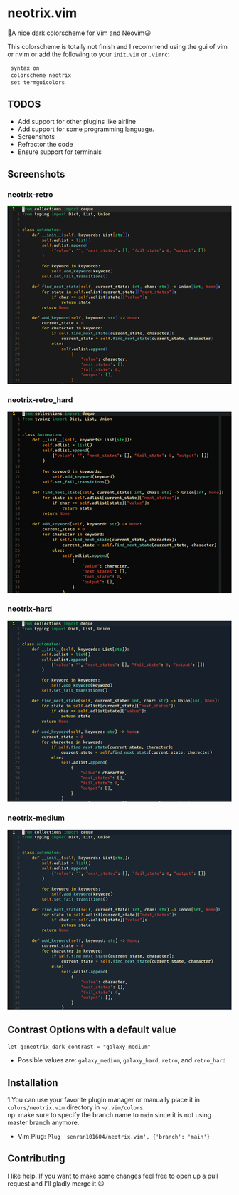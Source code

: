 # neotrix.vim
💚A  nice dark colorscheme for Vim and Neovim😃

This colorscheme is totally not finish and I recommend using the gui of vim or nvim or add the following to your `init.vim` or `.vimrc`:
 ```vim
  syntax on
  colorscheme neotrix
  set termguicolors
  ```


## TODOS
* Add support for other plugins like airline
* Add support for some programming language.
* Screenshots
* Refractor the code
* Ensure support for terminals

## Screenshots
### neotrix-retro
![alt-text](https://github.com/senran101604/neotrix.vim/blob/main/screencaps/neotrix-retro.png)

### neotrix-retro_hard
![alt-text](https://github.com/senran101604/neotrix.vim/blob/main/screencaps/neotrix-retro_hard.png)

### neotrix-hard
![alt-text](https://github.com/senran101604/neotrix.vim/blob/main/screencaps/neotrix-dark.png)

### neotrix-medium
![alt-text](https://github.com/senran101604/neotrix.vim/blob/main/screencaps/neotrix-medium.png)


## Contrast Options with a default value
```vim
let g:neotrix_dark_contrast = "galaxy_medium"
```
* Possible values are: `galaxy_medium`, `galaxy_hard`, `retro`, and `retro_hard`

## Installation
1.You can use your favorite plugin manager or manually place it in `colors/neotrix.vim` directory in  `~/.vim/colors`.  
np: make sure to specify the branch name to `main` since it is not using master branch anymore.
- Vim Plug:
`Plug 'senran101604/neotrix.vim', {'branch': 'main'}`

## Contributing
I like help. If you want to make some changes feel free to open up a pull request and I'll gladly merge it.😃


